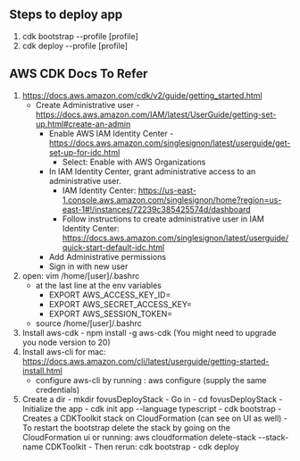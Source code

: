 ## Steps to deploy app
  1. cdk bootstrap --profile [profile]
  2. cdk deploy --profile [profile]

## AWS CDK Docs To Refer

1. https://docs.aws.amazon.com/cdk/v2/guide/getting_started.html
    - Create Administrative user - https://docs.aws.amazon.com/IAM/latest/UserGuide/getting-set-up.html#create-an-admin
        - Enable AWS IAM Identity Center - https://docs.aws.amazon.com/singlesignon/latest/userguide/get-set-up-for-idc.html
            - Select: Enable with AWS Organizations
        - In IAM Identity Center, grant administrative access to an administrative user.
            - IAM Identity Center: https://us-east-1.console.aws.amazon.com/singlesignon/home?region=us-east-1#!/instances/72239c385425574d/dashboard
            - Follow instructions to create administrative user in IAM Identity Center: https://docs.aws.amazon.com/singlesignon/latest/userguide/quick-start-default-idc.html
        - Add Administrative permissions
        - Sign in with new user 
2. open: vim /home/[user]/.bashrc
    - at the last line at the env variables
        - EXPORT AWS_ACCESS_KEY_ID=
        - EXPORT AWS_SECRET_ACCESS_KEY=
        - EXPORT AWS_SESSION_TOKEN= 
    - source /home/[user]/.bashrc
3. Install aws-cdk - npm install -g aws-cdk (You might need to upgrade you node version to 20)
4. Install aws-cli for mac: https://docs.aws.amazon.com/cli/latest/userguide/getting-started-install.html
    - configure aws-cli by running : aws configure (supply the same credentials)
5. Create a dir - mkdir fovusDeployStack
        - Go in - cd fovusDeployStack
        - Initialize the app - cdk init app --language typescript
        - cdk bootstrap
            - Creates a CDKToolkit stack on CloudFormation (can see on UI as well)
            - To restart the bootstrap delete the stack by going on the CloudFormation ui or running:
                aws cloudformation delete-stack --stack-name CDKToolkit
            - Then rerun: cdk bootstrap
       - cdk deploy
